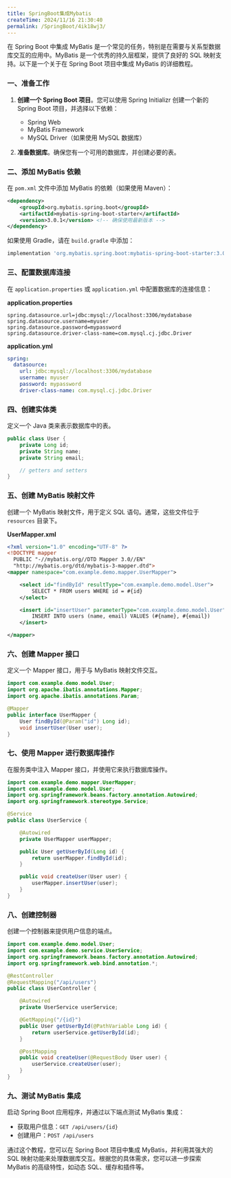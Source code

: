 ```yaml
---
title: SpringBoot集成Mybatis
createTime: 2024/11/16 21:30:40
permalink: /SpringBoot/4ik18wj3/
---
```

在 Spring Boot 中集成 MyBatis 是一个常见的任务，特别是在需要与关系型数据库交互的应用中。MyBatis 是一个优秀的持久层框架，提供了良好的 SQL 映射支持。以下是一个关于在 Spring Boot 项目中集成 MyBatis 的详细教程。

### 一、准备工作

1. **创建一个 Spring Boot 项目**。您可以使用 Spring Initializr 创建一个新的 Spring Boot 项目，并选择以下依赖：

   - Spring Web
   - MyBatis Framework
   - MySQL Driver（如果使用 MySQL 数据库）

2. **准备数据库**。确保您有一个可用的数据库，并创建必要的表。

### 二、添加 MyBatis 依赖

在 `pom.xml` 文件中添加 MyBatis 的依赖（如果使用 Maven）：

```xml
<dependency>
    <groupId>org.mybatis.spring.boot</groupId>
    <artifactId>mybatis-spring-boot-starter</artifactId>
    <version>3.0.1</version> <!-- 确保使用最新版本 -->
</dependency>
```

如果使用 Gradle，请在 `build.gradle` 中添加：

```groovy
implementation 'org.mybatis.spring.boot:mybatis-spring-boot-starter:3.0.1' // 确保使用最新版本
```

### 三、配置数据库连接

在 `application.properties` 或 `application.yml` 中配置数据库的连接信息：

**application.properties**

```properties
spring.datasource.url=jdbc:mysql://localhost:3306/mydatabase
spring.datasource.username=myuser
spring.datasource.password=mypassword
spring.datasource.driver-class-name=com.mysql.cj.jdbc.Driver
```

**application.yml**

```yaml
spring:
  datasource:
    url: jdbc:mysql://localhost:3306/mydatabase
    username: myuser
    password: mypassword
    driver-class-name: com.mysql.cj.jdbc.Driver
```

### 四、创建实体类

定义一个 Java 类来表示数据库中的表。

```java
public class User {
    private Long id;
    private String name;
    private String email;

    // getters and setters
}
```

### 五、创建 MyBatis 映射文件

创建一个 MyBatis 映射文件，用于定义 SQL 语句。通常，这些文件位于 `resources` 目录下。

**UserMapper.xml**

```xml
<?xml version="1.0" encoding="UTF-8" ?>
<!DOCTYPE mapper
  PUBLIC "-//mybatis.org//DTD Mapper 3.0//EN"
  "http://mybatis.org/dtd/mybatis-3-mapper.dtd">
<mapper namespace="com.example.demo.mapper.UserMapper">

    <select id="findById" resultType="com.example.demo.model.User">
        SELECT * FROM users WHERE id = #{id}
    </select>

    <insert id="insertUser" parameterType="com.example.demo.model.User">
        INSERT INTO users (name, email) VALUES (#{name}, #{email})
    </insert>

</mapper>
```

### 六、创建 Mapper 接口

定义一个 Mapper 接口，用于与 MyBatis 映射文件交互。

```java
import com.example.demo.model.User;
import org.apache.ibatis.annotations.Mapper;
import org.apache.ibatis.annotations.Param;

@Mapper
public interface UserMapper {
    User findById(@Param("id") Long id);
    void insertUser(User user);
}
```

### 七、使用 Mapper 进行数据库操作

在服务类中注入 Mapper 接口，并使用它来执行数据库操作。

```java
import com.example.demo.mapper.UserMapper;
import com.example.demo.model.User;
import org.springframework.beans.factory.annotation.Autowired;
import org.springframework.stereotype.Service;

@Service
public class UserService {

    @Autowired
    private UserMapper userMapper;

    public User getUserById(Long id) {
        return userMapper.findById(id);
    }

    public void createUser(User user) {
        userMapper.insertUser(user);
    }
}
```

### 八、创建控制器

创建一个控制器来提供用户信息的端点。

```java
import com.example.demo.model.User;
import com.example.demo.service.UserService;
import org.springframework.beans.factory.annotation.Autowired;
import org.springframework.web.bind.annotation.*;

@RestController
@RequestMapping("/api/users")
public class UserController {

    @Autowired
    private UserService userService;

    @GetMapping("/{id}")
    public User getUserById(@PathVariable Long id) {
        return userService.getUserById(id);
    }

    @PostMapping
    public void createUser(@RequestBody User user) {
        userService.createUser(user);
    }
}
```

### 九、测试 MyBatis 集成

启动 Spring Boot 应用程序，并通过以下端点测试 MyBatis 集成：

- 获取用户信息：`GET /api/users/{id}`
- 创建用户：`POST /api/users`

通过这个教程，您可以在 Spring Boot 项目中集成 MyBatis，并利用其强大的 SQL 映射功能来处理数据库交互。根据您的具体需求，您可以进一步探索 MyBatis 的高级特性，如动态 SQL、缓存和插件等。